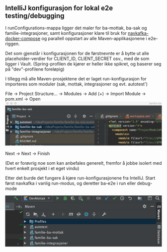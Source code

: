 ## IntelliJ konfigurasjon for lokal e2e testing/debugging

I runConfigurations-mappa ligger det maler for ba-mottak, ba-sak og familie-integrasjoner,
samt konfigurasjoner klare til bruk for [navkafka-docker-compose][1] og parallell oppstart av alle Maven-applikasjonene
i e2e-riggen.

Det som gjenstår i konfigurasjonen for de førstnevnte er å bytte ut alle placeholder-verdier
for CLIENT_ID, CLIENT_SECRET osv., med de som ligger i Vault. (Spring-profilen de kjører er heller ikke spikret, og baserer seg på "dev"-profilene foreløpig)

I tillegg må alle Maven-prosjektene det er laget run-konfigurasjon for importeres som moduler (sak, mottak, integrasjoner og evt. autotest')

File -> Project Structure... -> Modules -> Add (+) -> Import Module -> pom.xml -> Open
![](cfrVmUeWAM.gif)

Next -> Next -> Finish

(Det er forøvrig noe som kan anbefales generelt, fremfor å jobbe isolert med hvert enkelt prosjekt i et eget vindu)

Etter det burde det fungere å kjøre run-konfigurasjonene fra IntelliJ.
Start først navkafka i vanlig run-modus, og deretter ba-e2e i run eller debug-mode

![](vx3P5sj4vm.gif)

[1]: https://github.com/navikt/navkafka-docker-compose
